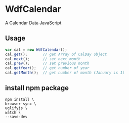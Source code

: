 # WdfCalendar

A Calendar Data JavaScript

## Usage

```javascript
var cal = new WdfCalendar();
cal.get();       // get Array of CalDay object
cal.next();      // set next month
cal.prev();      // set previous month
cal.getYear();   // get number of year
cal.getMonth();  // get number of month (January is 1)
```

## install npm package
```
npm install \
browser-sync \
uglifyjs \
watch \
--save-dev
```
